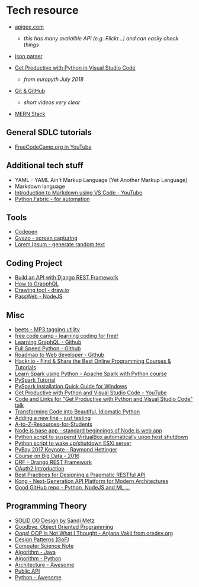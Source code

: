 # Tech resource

* [apigee.com](apigee.com)
  * _this has many avaialble API (e.g. Flickr...) and can easliy check things_
* [json parser](http://json.parser.online.fr)
* [Get Productive with Python in Visual Studio Code](https://www.youtube.com/watch?v=TILIcrrVABg)
  * _from europyth July 2018_
* [Git & GitHub](https://www.youtube.com/playlist?list=PLWKjhJtqVAbkFiqHnNaxpOPhh9tSWMXIF)
  * _short videos very clear_

* [MERN Stack](http://mern.io/)

## General SDLC tutorials

* [FreeCodeCamp.org in YouTube](https://www.youtube.com/channel/UC8butISFwT-Wl7EV0hUK0BQ)

## Additional tech stuff

* YAML - YAML Ain't Markup Language (Yet Another Markup Language)
* Markdown language
* [Introduction to Markdown using VS Code - YouTube](https://www.youtube.com/watch?v=pTCROLZLhDM)
* [Python Fabric - for automation](http://www.fabfile.org/)

## Tools

* [Codepen](https://codepen.io/)
* [Gyazo - screen capturing](gyazo.com)
* [Lorem Ipsum - generate random text](https://loremipsum.io/)

## Coding Project

* [Build an API with Django REST Framework](https://medium.com/backticks-tildes/lets-build-an-api-with-django-rest-framework-32fcf40231e5)
* [How to GraophQL](https://www.howtographql.com/)
* [Drawing tool - draw.io](https://draw.io)
* [PassWeb - NodeJS](https://github.com/DavidAnson/PassWeb)

## Misc

* [beets - MP3 tagging utility](https://beets.readthedocs.io/en/v1.4.7/dev/index.html)
* [free code camp - learning coding for free!](https://www.freecodecamp.org/)
* [Learning GraphQL - Github](https://github.com/MoonHighway/learning-graphql)
* [Full Speed Python - Github](https://github.com/joaoventura/full-speed-python)
* [Roadmap to Web developer - Github](https://github.com/kamranahmedse/developer-roadmap)
* [Hackr.io - Find & Share the Best Online Programming Courses & Tutorials](https://hackr.io/)
* [Learn Spark using Python - Apache Spark with Python course](https://github.com/awantik/pyspark-tutorial)
* [PySpark Tutorial](https://github.com/mahmoudparsian/pyspark-tutorial)
* [PySpark installation Quick Guide for Windows](https://medium.com/@loldja/installing-apache-spark-pyspark-the-missing-quick-start-guide-for-windows-ad81702ba62d)
* [Get Productive with Python and Visual Studio Code - YouTube](https://www.youtube.com/watch?v=TILIcrrVABg)
* [Code and Links for "Get Productive with Python and Visual Studio Code" talk](https://github.com/qubitron/pydemo)
* [Transforming Code into Beautiful, Idiomatic Python](https://gist.github.com/0x4D31/f0b633548d8e0cfb66ee3bea6a0deff9)
* [Adding a new line - just testing](http://google.com)
* [A-to-Z-Resources-for-Students](https://github.com/dipakkr/A-to-Z-Resources-for-Students)
* [Node.js base app - standard beginnings of Node.js web app](https://github.com/stevekane/baseapp)
* [Python script to suspend VirtualBox automatically upon host shutdown](https://superuser.com/questions/959567/virtualbox-windows-graceful-shutdown-of-guests-on-host-shutdown)
* [Python script to wake up/shutdown ESXi server](https://serverfault.com/questions/343778/automatically-shutting-down-an-esxi-host-nightly)
* [PyBay 2017 Keynote - Raymond Hettinger](https://pybay.com/site_media/slides/raymond2017-keynote/index.html)
* [Course on Big Data - 2016](http://semantica.cs.lth.se/pyspark/#/pyspark-vm)
* [DRF - Drango REST Framework](https://www.django-rest-framework.org/)
* [OAuth2 Introduction](https://github.com/networknt/light-oauth2/wiki/OAuth2-Introduction)
* [Best Practices for Designing a Pragmatic RESTful API](https://www.vinaysahni.com/best-practices-for-a-pragmatic-restful-api)
* [Kong - Next-Generation API Platform for Modern Architectures](https://konghq.com/)
* [Good GitHub repo - Python, NodeJS and ML ...](https://github.com/trekhleb)
 

## Programming Theory
* [SOLID OO Design by Sandi Metz](https://www.youtube.com/watch?v=v-2yFMzxqwU)
* [Goodbye, Object Oriented Programming](https://medium.com/@cscalfani/goodbye-object-oriented-programming-a59cda4c0e53)
* [Oops! OOP Is Not What I Thought - Anjana Vakil from oredev.org](https://www.youtube.com/watch?v=91gxLyc9nXU&feature=push-fr&attr_tag=nmIlsPbSuxQkMY9k%3A6)
* [Design Patterns (GoF)](https://github.com/CyC2018/Design-Patterns)
* [Computer Science Note](https://github.com/CyC2018/CS-Notes)
* [Algorithm - Java](https://github.com/CyC2018/Algorithm)
* [Algorithm - Python](https://github.com/TheAlgorithms/Python)
* [Architecture - Awesome](https://github.com/xingshaocheng/architect-awesome)
* [Public API](https://github.com/toddmotto/public-apis)
* [Python - Awesome](https://github.com/vinta/awesome-python)    